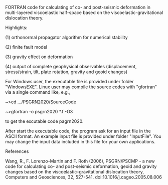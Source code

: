 FORTRAN code for calculating of co- and post-seismic deformation in multi-layered viscoelastic half-space based on the viscoelastic-gravitational dislocation theory.

Highlights:

(1) orthonormal propagator algorithm for numerical stability

(2) finite fault model

(3) gravity effect on deformation

(4) output of complete geophysical observables (displacement, stress/strain, tilt, plate rotation, gravity and geoid changes)

For Windows user, the executable file is provided under folder "WindowsEXE". Linux user may compile the source codes with "gfortran" via a single command like, e.g.,

~>cd .../PSGRN2020/SourceCode

~>gfortran -o psgrn2020 *.f -O3

to get the excutable code pagrn2020.

After start the executable code, the program ask for an input file in the ASCII format. An example input file is provided under folder "InputFile". You may change the input data included in this file for your own applications.

References

Wang, R., F. Lorenzo-Martin and F. Roth (2006), PSGRN/PSCMP - a new code for calculating co- and post-seismic deformation, geoid and gravity changes based on the viscoelastic-gravitational dislocation theory, Computers and Geosciences, 32, 527-541. doi:10.1016/j.cageo.2005.08.006

